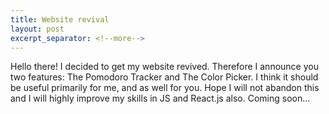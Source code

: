 ```yaml
---
title: Website revival
layout: post
excerpt_separator: <!--more-->
---
```

Hello there! I decided to get my website revived. Therefore I announce you 
two features: The Pomodoro Tracker and The Color Picker.<!--more--> I think it should be useful
primarily for me, and as well for you. Hope I will not abandon this and I will highly improve my
skills in JS and React.js also. Coming soon...